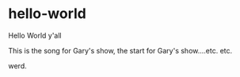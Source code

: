 # hello-world
Hello World y'all

This is the song for Gary's show, the start for Gary's show....etc. etc.

werd.
